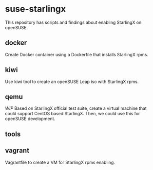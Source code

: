 # suse-starlingx

This repository has scripts and findings about enabling StarlingX on openSUSE.

## docker
Create Docker container using a Dockerfile that installs StarlingX rpms.

## kiwi
Use kiwi tool to create an openSUSE Leap iso with StarlingX rpms.

## qemu
_WIP_ Based on StarlingX official test suite, create a virtual machine that could support CentOS based StarlingX. Then, we could use this for openSUSE development.

## tools


## vagrant
Vagrantfile to create a VM for StarlingX rpms enabling.
